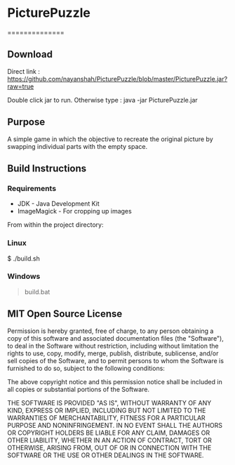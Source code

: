 # PicturePuzzle
==============

## Download

Direct link : https://github.com/nayanshah/PicturePuzzle/blob/master/PicturePuzzle.jar?raw=true

Double click jar to run. Otherwise type  : java -jar PicturePuzzle.jar

## Purpose

A simple game in which the objective to recreate the original picture by swapping individual parts with the empty space.

## Build Instructions

### Requirements

* JDK - Java Development Kit
* ImageMagick - For cropping up images

From within the project directory:

### Linux

$ ./build.sh

### Windows

> build.bat

## MIT Open Source License

Permission is hereby granted, free of charge, to any person obtaining a copy of this software and associated documentation files (the "Software"), to deal in the Software without restriction, including without limitation the rights to use, copy, modify, merge, publish, distribute, sublicense, and/or sell copies of the Software, and to permit persons to whom the Software is furnished to do so, subject to the following conditions:

The above copyright notice and this permission notice shall be included in all copies or substantial portions of the Software.

THE SOFTWARE IS PROVIDED "AS IS", WITHOUT WARRANTY OF ANY KIND, EXPRESS OR IMPLIED, INCLUDING BUT NOT LIMITED TO THE WARRANTIES OF MERCHANTABILITY, FITNESS FOR A PARTICULAR PURPOSE AND NONINFRINGEMENT. IN NO EVENT SHALL THE AUTHORS OR COPYRIGHT HOLDERS BE LIABLE FOR ANY CLAIM, DAMAGES OR OTHER LIABILITY, WHETHER IN AN ACTION OF CONTRACT, TORT OR OTHERWISE, ARISING FROM, OUT OF OR IN CONNECTION WITH THE SOFTWARE OR THE USE OR OTHER DEALINGS IN THE SOFTWARE.
